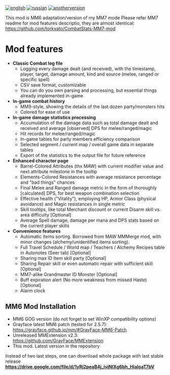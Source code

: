 [![english](https://img.shields.io/badge/lang-English-green.svg)](https://github.com/torkvato/CombatStats-MM6-mod/blob/master/README.md)
[![russian](https://img.shields.io/badge/lang-Russian-red.svg)](https://github.com/torkvato/CombatStats-MM6-mod/blob/master/README.ru.md)
[![anotherversion](https://img.shields.io/badge/anotherversion-MM7-yellow.svg)](https://github.com/torkvato/CombatStats-MM7-mod)

This mod is MM6 adaptation/version of my MM7 mode
Please refer MM7 readme for mod features descriptio, they are almost identical:
https://github.com/torkvato/CombatStats-MM7-mod

# Mod features
- **Classic Combat log file**
    - Logging every damage dealt (and received), with the timestamp, player, target, damage amount, kind and source (melee, ranged or specific spell)
    - CSV save format, customizable
    - You can do you own parsing and processing, but essential things already implemented in-game
- **In-game combat history**
    -  MM9-style, showing the details of the last dozen party/monsters hits
    -  Colored for ease of use
- **In-game damage statistics processing**
    - Accumulation of the damage data such as total damage dealt and received and average [observed] DPS for melee/ranged/magic
    - Hit records for melee/ranged/magic
    - In-game tables for party members efficiency comparison
    - Selected segment / current map / overall game data in separate tables
    - Export of the statistics to the output file for future reference
- **Enhanced character page**
    - Barrel-Colored Attributes (thx MAW) with current modifier value and next attribute milestone in the tooltip
    - Elements-Colored Resistances with average resistance percentage and "bad things" chances
    - Final Melee and Ranged damage metric in the form of thoroughly [calculated] DPS, for best weapon combination selection
    - Effective health ("Vitality"), employing HP, Armor Class (physical avoidance) and Magic resistances in single metric
    - Skill tooltips, like total Merchant discount or current Disarm skill vs. area difficulty [Optional]
    - Average Spell damage, damage per mana and DPS stats based on the current player skills   
- **Convenience features**	
    - Automatic items sorting. Borrowed from MAW MMMerge mod, with minor changes (alchemy/unidentified items sorting). 
    - Full Travel Schedule / World map / Teachers / Alchemy Recipes table in Autonotes (Seer tab) [Optional]	
    - Sharing max ID Item skill party [Optional]
    - Sharing Repair skill or even automatic repair with sufficient skill [Optional]
    - MM7-alike Grandmaster ID Monster  [Optional]
    - Buff expiration alert (No more weakness from missed Haste) [Optional]
    - Alarm clock 


## MM6 Mod Installation
 - MM6 GOG version (do not forget to set WinXP compatibility options)
 - Grayface latest MM6 patch (tested for 2.5.7): https://grayface.github.io/mm/#GrayFace-MM6-Patch
 - Unreleased MMExtension v2.3: https://github.com/GrayFace/MMExtension 
 - This mod. Latest version in the repository 
 
Instead of two last steps, one can download whole package with last stable release\
**https://drive.google.com/file/d/1yRj2peaB4j_ivjNlXg6bh_HiaIoaT7bV**

